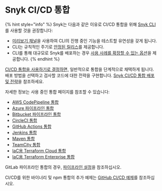 # Snyk CI/CD 통합

{% hint style="info" %}
Snyk는 다음과 같은 이유로 CI/CD 통합을 위해 [Snyk CLI](https://github.com/snyk/cli)를 사용할 것을 권장합니다:

- [미리보기 채널](../../snyk-cli/releases-and-channels-for-the-snyk-cli.md#preview)을 사용하여 CLI의 진행 중인 기능을 테스트할 유연성을 갖게 됩니다.
- CLI는 규칙적인 주기로 [안정된 릴리스](../../snyk-cli/releases-and-channels-for-the-snyk-cli.md#stable)를 제공합니다.
- CLI를 통해 대규모로 Snyk를 배포하는 경우 [사용 사례를 확장할 수 있는 옵션](../../snyk-cli/scan-and-maintain-projects-using-the-cli/cli-tools/)을 제공합니다.
{% endhint %}

[CI/CD 통합을 사용하기로 결정하면,](../git-repository-and-ci-cd-integrations-comparisons.md) 일반적으로 통합을 단계적으로 채택하게 됩니다. 배포 방법을 선택하고 검사할 코드에 대한 전략을 구현합니다. [Snyk CI/CD 통합 배포 및 전략](snyk-ci-cd-integration-deployment-and-strategies/)을 참조하세요.

자세한 정보는 사용 중인 통합 페이지를 참조할 수 있습니다:

- [AWS CodePipeline 통합](aws-codepipeline-integration-by-adding-a-snyk-scan-stage/)
- [Azure 파이프라인 통합](azure-pipelines-integration/)
- [Bitbucket 파이프라인 통합](bitbucket-pipelines-integration-using-a-snyk-pipe/)
- [CircleCI 통합](circleci-integration-using-a-snyk-orb.md)
- [GitHub Actions 통합](github-actions-for-snyk-setup-and-checking-for-vulnerabilities/)
- [Jenkins 통합](jenkins-plugin-integration-with-snyk.md)
- [Maven 통합](maven-plugin-integration-with-snyk.md)
- [TeamCity 통합](teamcity-jetbrains-integration-using-the-snyk-security-plugin/)
- [IaC용 Terraform Cloud 통합](terraform-cloud-integration-for-snyk-iac-using-run-tasks/)
- [IaC용 Terraform Enterprise 통합](terraform-enterprise-integration-for-snyk-iac.md)

GitLab 파이프라인 통합의 경우, [파이프라인 설정](https://github.com/snyk-labs/snyk-cicd-integration-examples/blob/master/GitLabCICD/gitlab-npm.yml)을 참조하십시오.

CI/CD를 위한 바이너리 및 npm 통합의 추가 예제는 [GitHub CI/CD 예제](https://github.com/snyk-labs/snyk-cicd-integration-examples)를 참조하십시오.